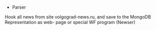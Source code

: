 * Parser

Hook all news from site volgograd-news.ru, and save to the MongoDB
Representation as web- page or special WF program (Newser)
